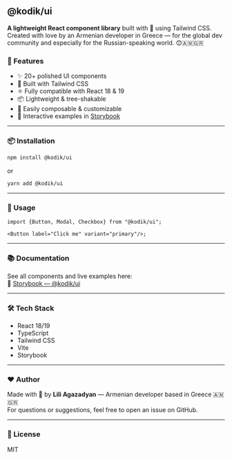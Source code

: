 ## @kodik/ui

**A lightweight React component library** built with 💜 using Tailwind CSS.  
Created with love by an Armenian developer in Greece — for the global dev community and especially for the
Russian-speaking world. 😊🇦🇲🇬🇷

### 🚀 Features

- ✨ 20+ polished UI components
- 🎨 Built with Tailwind CSS
- ⚛️ Fully compatible with React 18 & 19
- 📦 Lightweight & tree-shakable
- 🧩 Easily composable & customizable
- 🧪 Interactive examples in [Storybook](https://kodik-ui-docs.vercel.app/)

---

### 📦 Installation

```bash
npm install @kodik/ui
```

or

```bash
yarn add @kodik/ui
```

---

### 🧪 Usage

```tsx
import {Button, Modal, Checkbox} from "@kodik/ui";

<Button label="Click me" variant="primary"/>;
```

---

### 📚 Documentation

See all components and live examples here:  
📖 [Storybook — @kodik/ui](https://e-zoo-ui-docs.vercel.app/)

---

### 🛠️ Tech Stack

- React 18/19
- TypeScript
- Tailwind CSS
- Vite
- Storybook

---

### ❤️ Author

Made with 💜 by **Lili Agazadyan** — Armenian developer based in Greece 🇦🇲🇬🇷  
For questions or suggestions, feel free to open an issue on GitHub.

---

### 📄 License

MIT

